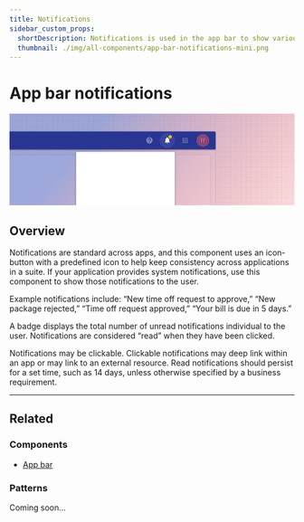 ```yaml
---
title: Notifications
sidebar_custom_props:
  shortDescription: Notifications is used in the app bar to show various system notifications for the user.
  thumbnail: ./img/all-components/app-bar-notifications-mini.png
---
```


# App bar notifications

<ComponentVisual storybookUrl="https://forge.tylerdev.io/main/?path=/docs/components-app-bar-notifications--docs">

![](./images/app-bar-notifications.png)

</ComponentVisual>

## Overview

Notifications are standard across apps, and this component uses an icon-button with a predefined icon to help keep consistency across applications in a suite. If your application provides system notifications, use this component to show those notifications to the user.

Example notifications include: “New time off request to approve,” “New package rejected,” “Time off request approved,” “Your bill is due in 5 days.”

A badge displays the total number of unread notifications individual to the user. Notifications are considered “read” when they have been clicked.  

Notifications may be clickable. Clickable notifications may deep link within an app or may link to an external resource. Read notifications should persist for a set time, such as 14 days, unless otherwise specified by a business requirement. 

---

## Related 

### Components

- [App bar](/components/app-bar/app-bar)

### Patterns

Coming soon...
